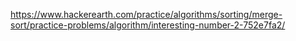 https://www.hackerearth.com/practice/algorithms/sorting/merge-sort/practice-problems/algorithm/interesting-number-2-752e7fa2/
